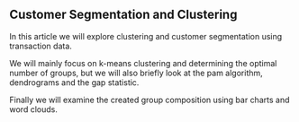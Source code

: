 ## Customer Segmentation and Clustering

In this article we will explore clustering and customer segmentation using transaction data.

We will mainly focus on k-means clustering and determining the optimal number of groups, but we will also briefly look at the pam algorithm, dendrograms and the gap statistic.

Finally we will examine the created group composition using bar charts and word clouds.